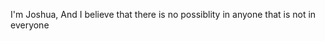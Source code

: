 I'm Joshua, And I believe that there is no possiblity in anyone that is not in everyone 

<!---
BigMoneyJosh/BigMoneyJosh is a ✨ special ✨ repository because its `README.md` (this file) appears on your GitHub profile.
You can click the Preview link to take a look at your changes.
--->
